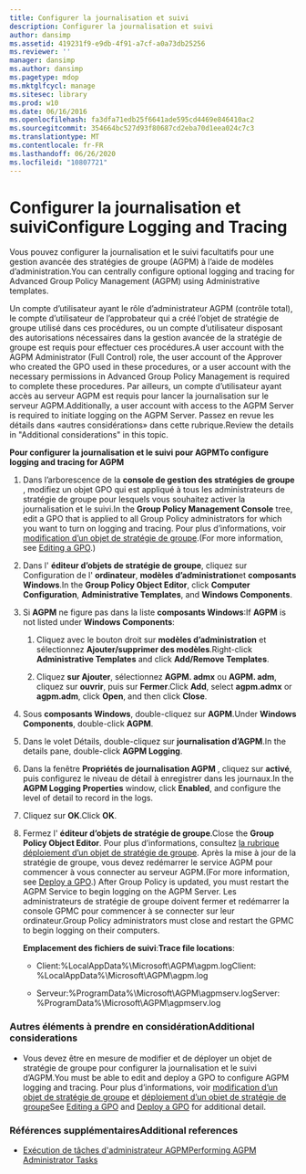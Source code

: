 ```yaml
---
title: Configurer la journalisation et suivi
description: Configurer la journalisation et suivi
author: dansimp
ms.assetid: 419231f9-e9db-4f91-a7cf-a0a73db25256
ms.reviewer: ''
manager: dansimp
ms.author: dansimp
ms.pagetype: mdop
ms.mktglfcycl: manage
ms.sitesec: library
ms.prod: w10
ms.date: 06/16/2016
ms.openlocfilehash: fa3dfa71edb25f6641ade595cd4469e846410ac2
ms.sourcegitcommit: 354664bc527d93f80687cd2eba70d1eea024c7c3
ms.translationtype: MT
ms.contentlocale: fr-FR
ms.lasthandoff: 06/26/2020
ms.locfileid: "10807721"
---
```

# <span data-ttu-id="0709f-103">Configurer la journalisation et suivi</span><span class="sxs-lookup"><span data-stu-id="0709f-103">Configure Logging and Tracing</span></span>


<span data-ttu-id="0709f-104">Vous pouvez configurer la journalisation et le suivi facultatifs pour une gestion avancée des stratégies de groupe (AGPM) à l’aide de modèles d’administration.</span><span class="sxs-lookup"><span data-stu-id="0709f-104">You can centrally configure optional logging and tracing for Advanced Group Policy Management (AGPM) using Administrative templates.</span></span>

<span data-ttu-id="0709f-105">Un compte d’utilisateur ayant le rôle d’administrateur AGPM (contrôle total), le compte d’utilisateur de l’approbateur qui a créé l’objet de stratégie de groupe utilisé dans ces procédures, ou un compte d’utilisateur disposant des autorisations nécessaires dans la gestion avancée de la stratégie de groupe est requis pour effectuer ces procédures.</span><span class="sxs-lookup"><span data-stu-id="0709f-105">A user account with the AGPM Administrator (Full Control) role, the user account of the Approver who created the GPO used in these procedures, or a user account with the necessary permissions in Advanced Group Policy Management is required to complete these procedures.</span></span> <span data-ttu-id="0709f-106">Par ailleurs, un compte d’utilisateur ayant accès au serveur AGPM est requis pour lancer la journalisation sur le serveur AGPM.</span><span class="sxs-lookup"><span data-stu-id="0709f-106">Additionally, a user account with access to the AGPM Server is required to initiate logging on the AGPM Server.</span></span> <span data-ttu-id="0709f-107">Passez en revue les détails dans «autres considérations» dans cette rubrique.</span><span class="sxs-lookup"><span data-stu-id="0709f-107">Review the details in "Additional considerations" in this topic.</span></span>

**<span data-ttu-id="0709f-108">Pour configurer la journalisation et le suivi pour AGPM</span><span class="sxs-lookup"><span data-stu-id="0709f-108">To configure logging and tracing for AGPM</span></span>**

1.  <span data-ttu-id="0709f-109">Dans l’arborescence de la **console de gestion des stratégies de groupe** , modifiez un objet GPO qui est appliqué à tous les administrateurs de stratégie de groupe pour lesquels vous souhaitez activer la journalisation et le suivi.</span><span class="sxs-lookup"><span data-stu-id="0709f-109">In the **Group Policy Management Console** tree, edit a GPO that is applied to all Group Policy administrators for which you want to turn on logging and tracing.</span></span> <span data-ttu-id="0709f-110">Pour plus d’informations, voir [modification d’un objet de stratégie de groupe](editing-a-gpo.md).</span><span class="sxs-lookup"><span data-stu-id="0709f-110">(For more information, see [Editing a GPO](editing-a-gpo.md).)</span></span>

2.  <span data-ttu-id="0709f-111">Dans l' **éditeur d’objets de stratégie de groupe**, cliquez sur Configuration de l' **ordinateur**, **modèles d’administration**et **composants Windows**.</span><span class="sxs-lookup"><span data-stu-id="0709f-111">In the **Group Policy Object Editor**, click **Computer Configuration**, **Administrative Templates**, and **Windows Components**.</span></span>

3.  <span data-ttu-id="0709f-112">Si **AGPM** ne figure pas dans la liste **composants Windows**:</span><span class="sxs-lookup"><span data-stu-id="0709f-112">If **AGPM** is not listed under **Windows Components**:</span></span>

    1.  <span data-ttu-id="0709f-113">Cliquez avec le bouton droit sur **modèles d’administration** et sélectionnez **Ajouter/supprimer des modèles**.</span><span class="sxs-lookup"><span data-stu-id="0709f-113">Right-click **Administrative Templates** and click **Add/Remove Templates**.</span></span>

    2.  <span data-ttu-id="0709f-114">Cliquez **sur Ajouter**, sélectionnez **AGPM. admx** ou **AGPM. adm**, cliquez sur **ouvrir**, puis sur **Fermer**.</span><span class="sxs-lookup"><span data-stu-id="0709f-114">Click **Add**, select **agpm.admx** or **agpm.adm**, click **Open**, and then click **Close**.</span></span>

4.  <span data-ttu-id="0709f-115">Sous **composants Windows**, double-cliquez sur **AGPM**.</span><span class="sxs-lookup"><span data-stu-id="0709f-115">Under **Windows Components**, double-click **AGPM**.</span></span>

5.  <span data-ttu-id="0709f-116">Dans le volet Détails, double-cliquez sur **journalisation d’AGPM**.</span><span class="sxs-lookup"><span data-stu-id="0709f-116">In the details pane, double-click **AGPM Logging**.</span></span>

6.  <span data-ttu-id="0709f-117">Dans la fenêtre **Propriétés de journalisation AGPM** , cliquez sur **activé**, puis configurez le niveau de détail à enregistrer dans les journaux.</span><span class="sxs-lookup"><span data-stu-id="0709f-117">In the **AGPM Logging Properties** window, click **Enabled**, and configure the level of detail to record in the logs.</span></span>

7.  <span data-ttu-id="0709f-118">Cliquez sur **OK**.</span><span class="sxs-lookup"><span data-stu-id="0709f-118">Click **OK**.</span></span>

8.  <span data-ttu-id="0709f-119">Fermez l' **éditeur d’objets de stratégie de groupe**.</span><span class="sxs-lookup"><span data-stu-id="0709f-119">Close the **Group Policy Object Editor**.</span></span> <span data-ttu-id="0709f-120">Pour plus d’informations, consultez [la rubrique déploiement d’un objet de stratégie de groupe](deploy-a-gpo.md). Après la mise à jour de la stratégie de groupe, vous devez redémarrer le service AGPM pour commencer à vous connecter au serveur AGPM.</span><span class="sxs-lookup"><span data-stu-id="0709f-120">(For more information, see [Deploy a GPO](deploy-a-gpo.md).) After Group Policy is updated, you must restart the AGPM Service to begin logging on the AGPM Server.</span></span> <span data-ttu-id="0709f-121">Les administrateurs de stratégie de groupe doivent fermer et redémarrer la console GPMC pour commencer à se connecter sur leur ordinateur.</span><span class="sxs-lookup"><span data-stu-id="0709f-121">Group Policy administrators must close and restart the GPMC to begin logging on their computers.</span></span>

    <span data-ttu-id="0709f-122">**Emplacement des fichiers de suivi**:</span><span class="sxs-lookup"><span data-stu-id="0709f-122">**Trace file locations**:</span></span>

    -   <span data-ttu-id="0709f-123">Client:%LocalAppData%\\Microsoft\\AGPM\\agpm.log</span><span class="sxs-lookup"><span data-stu-id="0709f-123">Client: %LocalAppData%\\Microsoft\\AGPM\\agpm.log</span></span>

    -   <span data-ttu-id="0709f-124">Serveur:%ProgramData%\\Microsoft\\AGPM\\agpmserv.log</span><span class="sxs-lookup"><span data-stu-id="0709f-124">Server: %ProgramData%\\Microsoft\\AGPM\\agpmserv.log</span></span>

### <span data-ttu-id="0709f-125">Autres éléments à prendre en considération</span><span class="sxs-lookup"><span data-stu-id="0709f-125">Additional considerations</span></span>

-   <span data-ttu-id="0709f-126">Vous devez être en mesure de modifier et de déployer un objet de stratégie de groupe pour configurer la journalisation et le suivi d’AGPM.</span><span class="sxs-lookup"><span data-stu-id="0709f-126">You must be able to edit and deploy a GPO to configure AGPM logging and tracing.</span></span> <span data-ttu-id="0709f-127">Pour plus d’informations, voir [modification d’un objet de stratégie de groupe](editing-a-gpo.md) et [déploiement d’un objet de stratégie de groupe](deploy-a-gpo.md)</span><span class="sxs-lookup"><span data-stu-id="0709f-127">See [Editing a GPO](editing-a-gpo.md) and [Deploy a GPO](deploy-a-gpo.md) for additional detail.</span></span>

### <span data-ttu-id="0709f-128">Références supplémentaires</span><span class="sxs-lookup"><span data-stu-id="0709f-128">Additional references</span></span>

-   [<span data-ttu-id="0709f-129">Exécution de tâches d'administrateur AGPM</span><span class="sxs-lookup"><span data-stu-id="0709f-129">Performing AGPM Administrator Tasks</span></span>](performing-agpm-administrator-tasks.md)

 

 





